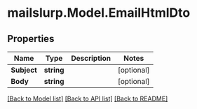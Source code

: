 # mailslurp.Model.EmailHtmlDto

## Properties

Name | Type | Description | Notes
------------ | ------------- | ------------- | -------------
**Subject** | **string** |  | [optional] 
**Body** | **string** |  | [optional] 

[[Back to Model list]](../README#documentation-for-models) [[Back to API list]](../README#documentation-for-api-endpoints) [[Back to README]](../README)

